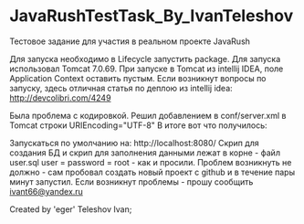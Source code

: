 # JavaRushTestTask_By_IvanTeleshov
Тестовое задание для участия в реальном проекте JavaRush

Для запуска необходимо
в Lifecycle запустить package.
Для запуска использовал Tomcat 7.0.69. При запуске в Tomcat из intellij IDEA, поле Application Context оставить пустым.
Если возникнут вопросы по запуску, здесь отличная статья по деплою из intellij idea: http://devcolibri.com/4249

Была проблема с кодировкой. Решил добавлением в conf/server.xml в Tomcat строки URIEncoding="UTF-8"
В итоге вот что получилось:

<Connector port="8080" 
           protocol="HTTP/1.1"
           connectionTimeout="20000"
           URIEncoding="UTF-8"
           redirectPort="8443"/>

Запускаться по умолчанию на: http://localhost:8080/
Скрип для создания БД и скрип для заполнения данными лежат в корне - файл user.sql 
user = password = root - как и просили.
Проблем возникнуть не должно - сам пробовал создать новый проект с github и 
в течение пары минут запустил.
Если возникнут проблемы - прошу сообщить ivant66@yandex.ru

Created by 'eger' Teleshov Ivan;
 
